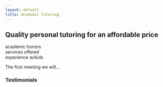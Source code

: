 ```yaml
---
layout: default
title: Academic Tutoring
---
```


<section class="tutoring-banner">
  <h2>Quality personal tutoring for an affordable price</h2>
  <div class="tutoring-cards">
    <div class="tutoring-card">academic honors</div>
    <div class="tutoring-card">services offered</div>
    <div class="tutoring-card">experience w/kids</div>
  </div>
</section>

<section class="schedule-box">
  <p>The first meeting we will...</p>
</section>

<section class="testimonial-box">
  <h3>Testimonials</h3>
</section>